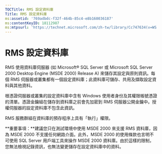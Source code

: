 ```yaml
---
TOCTitle: RMS 設定資料庫
Title: RMS 設定資料庫
ms:assetid: '769adbdc-f32f-464b-85c4-e8b160036187'
ms:contentKeyID: 18112987
ms:mtpsurl: 'https://technet.microsoft.com/zh-tw/library/Cc747634(v=WS.10)'
---
```


RMS 設定資料庫
==============

RMS 使用資料庫伺服器 (如 Microsoft® SQL Server 或 Microsoft SQL Server 2000 Desktop Engine (MSDE 2000) Release A) 來儲存其設定與原則資訊。每個 RMS 伺服器或叢集都有一個設定資料庫；此資料庫可儲存、共用及擷取設定資料與其他資料。

根憑證伺服器或叢集的設定資料庫中含有 Windows 使用者身份及其權限帳號憑證的清單。憑證金鑰組在儲存到資料庫之前會先加密到 RMS 伺服器公開金鑰中。授權伺服器的設定資料庫不包含此資訊。

RMS 服務群組在資料庫的預存程序上具有「執行」權限。

**重要事項：**建議您只在測試環境中使用 MSDE 2000 來支援 RMS 資料庫，因為 MSDE 2000 不支援任何網路介面。此外，MSDE 2000 的使用條款也言明不可使用 SQL Server 用戶端工具來操作 MSDE 2000 資料庫。由於這樣的限制，您無法檢視記錄資訊，也無法變更儲存在設定資料庫中的資料。
